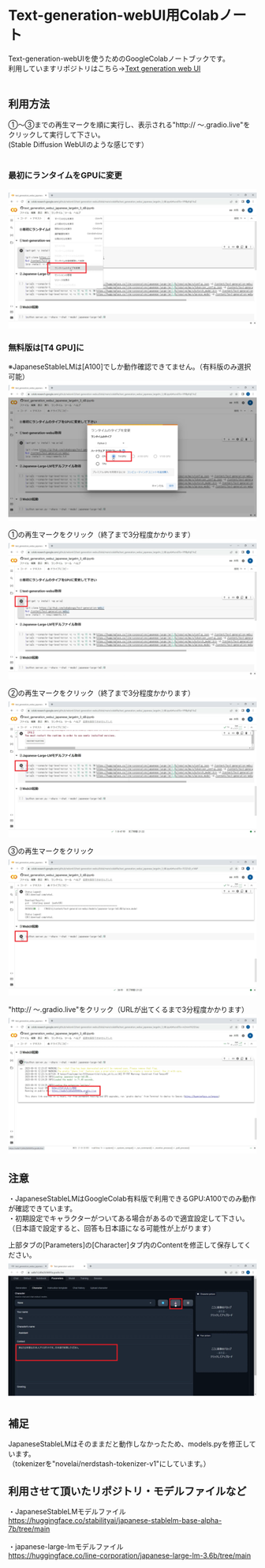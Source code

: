# Text-generation-webUI用Colabノート
 Text-generation-webUIを使うためのGoogleColabノートブックです。<br>
利用していますリポジトリはこちら→[Text generation web UI](https://github.com/oobabooga/text-generation-webui)
<br><br>

## 利用方法

①～③までの再生マークを順に実行し、表示される"http:// ～.gradio.live"をクリックして実行して下さい。<br>
(Stable Diffusion WebUIのような感じです）
<br><br>

### 最初にランタイムをGPUに変更
![](images/1-1.png)

### 無料版は[T4 GPU]に<br>
※JapaneseStableLMは[A100]でしか動作確認できてません。（有料版のみ選択可能）
![](images/1-2.png)

①の再生マークをクリック（終了まで3分程度かかります）
![](images/1-3.png)

②の再生マークをクリック（終了まで3分程度かかります）
![](images/1-4.png)

③の再生マークをクリック
![](images/1-5.png)

"http:// ～.gradio.live"をクリック（URLが出てくるまで3分程度かかります）
![](images/1-6.png)

## 注意
・JapaneseStableLMはGoogleColab有料版で利用できるGPU:A100でのみ動作が確認できています。<br>
・初期設定でキャラクターがついてある場合があるので適宜設定して下さい。<br>
（日本語で設定すると、回答も日本語になる可能性が上がります）

上部タブの[Parameters]の[Character]タブ内のContentを修正して保存してください。
![](images/2-1.png)


## 補足
JapaneseStableLMはそのままだと動作しなかったため、models.pyを修正しています。<br>
（tokenizerを"novelai/nerdstash-tokenizer-v1"にしています。）

## 利用させて頂いたリポジトリ・モデルファイルなど

・JapaneseStableLMモデルファイル<br>
https://huggingface.co/stabilityai/japanese-stablelm-base-alpha-7b/tree/main
<br><br>
・japanese-large-lmモデルファイル<br>
https://huggingface.co/line-corporation/japanese-large-lm-3.6b/tree/main